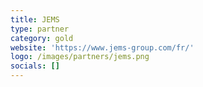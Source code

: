 ```yaml
---
title: JEMS
type: partner
category: gold
website: 'https://www.jems-group.com/fr/'
logo: /images/partners/jems.png
socials: []
---
```

